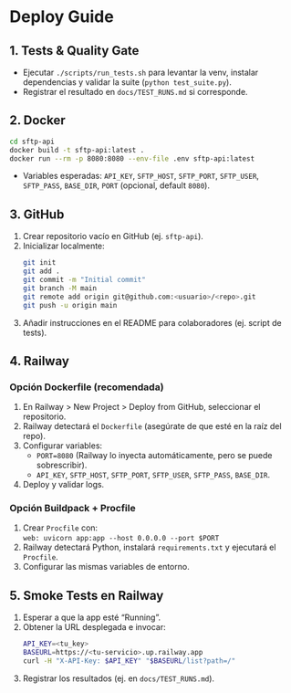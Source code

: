 # Deploy Guide

## 1. Tests & Quality Gate
- Ejecutar `./scripts/run_tests.sh` para levantar la venv, instalar dependencias y validar la suite (`python test_suite.py`).
- Registrar el resultado en `docs/TEST_RUNS.md` si corresponde.

## 2. Docker
```bash
cd sftp-api
docker build -t sftp-api:latest .
docker run --rm -p 8080:8080 --env-file .env sftp-api:latest
```
- Variables esperadas: `API_KEY`, `SFTP_HOST`, `SFTP_PORT`, `SFTP_USER`, `SFTP_PASS`, `BASE_DIR`, `PORT` (opcional, default `8080`).

## 3. GitHub
1. Crear repositorio vacío en GitHub (ej. `sftp-api`).
2. Inicializar localmente:
    ```bash
    git init
    git add .
    git commit -m "Initial commit"
    git branch -M main
    git remote add origin git@github.com:<usuario>/<repo>.git
    git push -u origin main
    ```
3. Añadir instrucciones en el README para colaboradores (ej. script de tests).

## 4. Railway
### Opción Dockerfile (recomendada)
1. En Railway > New Project > Deploy from GitHub, seleccionar el repositorio.
2. Railway detectará el `Dockerfile` (asegúrate de que esté en la raíz del repo).
3. Configurar variables:
    - `PORT=8080` (Railway lo inyecta automáticamente, pero se puede sobrescribir).
    - `API_KEY`, `SFTP_HOST`, `SFTP_PORT`, `SFTP_USER`, `SFTP_PASS`, `BASE_DIR`.
4. Deploy y validar logs.

### Opción Buildpack + Procfile
1. Crear `Procfile` con:  
   `web: uvicorn app:app --host 0.0.0.0 --port $PORT`
2. Railway detectará Python, instalará `requirements.txt` y ejecutará el `Procfile`.
3. Configurar las mismas variables de entorno.

## 5. Smoke Tests en Railway
1. Esperar a que la app esté “Running”.
2. Obtener la URL desplegada e invocar:
    ```bash
    API_KEY=<tu_key>
    BASEURL=https://<tu-servicio>.up.railway.app
    curl -H "X-API-Key: $API_KEY" "$BASEURL/list?path=/"
    ```
3. Registrar los resultados (ej. en `docs/TEST_RUNS.md`).
